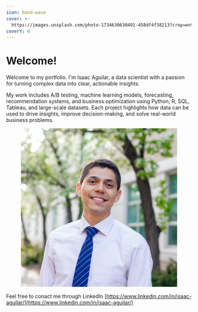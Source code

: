 ```yaml
---
icon: hand-wave
cover: >-
  https://images.unsplash.com/photo-1734630630491-458df4f38213?crop=entropy&cs=srgb&fm=jpg&ixid=M3wxOTcwMjR8MHwxfHJhbmRvbXx8fHx8fHx8fDE3NDU4NTU4NTh8&ixlib=rb-4.0.3&q=85
coverY: 0
---
```


# Welcome!

Welcome to my portfolio. I'm Isaac Aguilar, a data scientist with a passion for turning complex data into clear, actionable insights.&#x20;

My work includes A/B testing, machine learning models, forecasting, recommendation systems, and business optimization using Python, R, SQL, Tableau, and large-scale datasets. Each project highlights how data can be used to drive insights, improve decision-making, and solve real-world business problems.

<figure><img src=".gitbook/assets/Screen Shot 2025-04-28 at 9.35.33 AM.png" alt=""><figcaption></figcaption></figure>

Feel free to conact me through LinkedIn [https://www.linkedin.com/in/isaac-aguilar/](https://www.linkedin.com/in/isaac-aguilar/)

